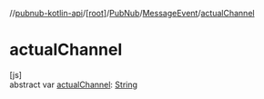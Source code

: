 //[pubnub-kotlin-api](../../../../index.md)/[[root]](../../index.md)/[PubNub](../index.md)/[MessageEvent](index.md)/[actualChannel](actual-channel.md)

# actualChannel

[js]\
abstract var [actualChannel](actual-channel.md): [String](https://kotlinlang.org/api/core/kotlin-stdlib/kotlin/-string/index.html)
